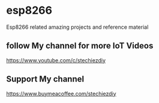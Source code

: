 # esp8266
Esp8266 related amazing projects and reference material

## follow My channel for more IoT Videos
https://www.youtube.com/c/stechiezdiy

## Support My channel
https://www.buymeacoffee.com/stechiezdiy            


